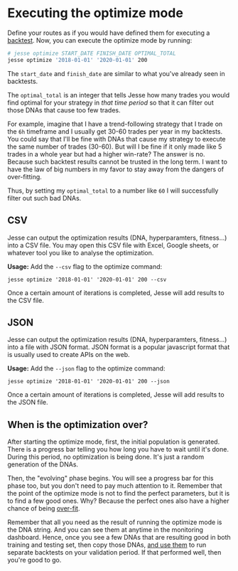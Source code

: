 # Executing the optimize mode

Define your routes as if you would have defined them for executing a [backtest](/docs/backtest.html). Now, you can execute the optimize mode by running:

```sh
# jesse optimize START_DATE FINISH_DATE OPTIMAL_TOTAL
jesse optimize '2018-01-01' '2020-01-01' 200
```

The `start_date` and `finish_date` are similar to what you've already seen in backtests. 

The `optimal_total` is an integer that tells Jesse how many trades you would find optimal for your strategy in *that time period* so that it can filter out those DNAs that cause too few trades. 

For example, imagine that I have a trend-following strategy that I trade on the `6h` timeframe and I usually get 30-60 trades per year in my backtests. You could say that I'll be fine with DNAs that cause my strategy to execute the same number of trades (30-60). But will I be fine if it only made like 5 trades in a whole year but had a higher win-rate? The answer is no. Because such backtest results cannot be trusted in the long term. I want to have the law of big numbers in my favor to stay away from the dangers of over-fitting. 

Thus, by setting my `optimal_total` to a number like `60` I will successfully filter out such bad DNAs. 

## CSV

Jesse can output the optimization results (DNA, hyperparamters, fitness...) into a CSV file. You may open this CSV file with Excel, Google sheets, or whatever tool you like to analyse the optimization.

**Usage:** Add the `--csv` flag to the optimize command:
```
jesse optimize '2018-01-01' '2020-01-01' 200 --csv
```

Once a certain amount of iterations is completed, Jesse will add results to the CSV file.

## JSON

Jesse can output the optimization results (DNA, hyperparamters, fitness...) into a file with JSON format. JSON format is a popular javascript format that is usually used to create APIs on the web. 

**Usage:** Add the `--json` flag to the optimize command:
```
jesse optimize '2018-01-01' '2020-01-01' 200 --json
```

Once a certain amount of iterations is completed, Jesse will add results to the JSON file.

## When is the optimization over?
After starting the optimize mode, first, the initial population is generated. There is a progress bar telling you how long you have to wait until it's done. During this period, no optimization is being done. It's just a random generation of the DNAs. 

Then, the "evolving" phase begins. You will see a progress bar for this phase too, but you don't need to pay much attention to it. 
Remember that the point of the optimize mode is not to find the perfect parameters, but it is to find a few good ones. Why? Because the perfect ones also have a higher chance of being [over-fit](/docs/optimize/overfitting.html). 

Remember that all you need as the result of running the optimize mode is the DNA string. And you can see them at anytime in the monitoring dashboard. Hence, once you see a few DNAs that are resulting good in both training and testing set, then copy those DNAs, [and use them](/docs/optimize/dna-usage.html) to run separate backtests on your validation period. If that performed well, then you're good to go. 
